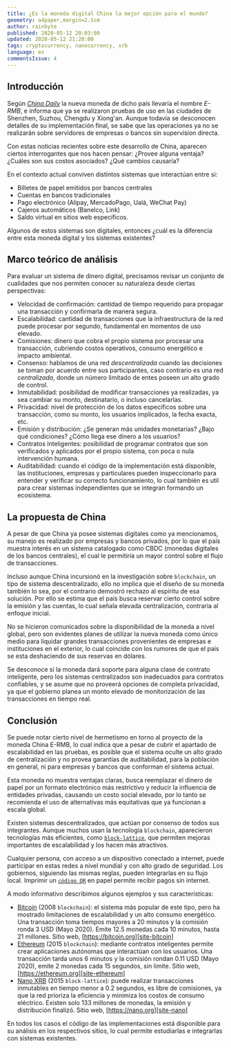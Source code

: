 ```yaml
---
title: ¿Es la moneda digital China la mejor opción para el mundo?
geometry: a4paper,margin=2.1cm
author: rainbyte
published: 2020-05-12 20:03:00
updated: 2020-05-12 21:20:00
tags: cryptocurrency, nanocurrency, xrb 
language: es
commentsIssue: 4
---
```


## Introducción

Según [*China Daily*][news-chinadaily]
la nueva moneda de dicho país llevaría el nombre *E-RMB*,
e informa que ya se realizaron pruebas de uso en las ciudades de Shenzhen,
Suzhou, Chengdu y Xiong'an. Aunque todavía se desconocen detalles de su
implementación final, se sabe que las operaciones ya no se realizarán sobre
servidores de empresas o bancos sin supervision directa.

Con estas noticias recientes sobre este desarrollo de China, aparecen ciertos
interrogantes que nos hacen pensar: ¿Provee alguna ventaja? ¿Cuáles son sus
costos asociados? ¿Qué cambios causaría?

En el contexto actual conviven distintos sistemas que interactúan entre si:

- Billetes de papel emitidos por bancos centrales
- Cuentas en bancos tradicionales
- Pago electrónico (Alipay, MercadoPago, Ualá, WeChat Pay)
- Cajeros automáticos (Banelco, Link)
- Saldo virtual en sitios web específicos.

Algunos de estos sistemas son digitales, entonces ¿cuál es la diferencia entre
esta moneda digital y los sistemas existentes?

## Marco teórico de análisis

Para evaluar un sistema de dinero digital, precisamos revisar un conjunto de
cualidades que nos permiten conocer su naturaleza desde ciertas perspectivas:

- Velocidad de confirmación: cantidad de tiempo requerido para propagar una
  transacción y confirmarla de manera segura.
- Escalabilidad: cantidad de transacciones que la infraestructura de la red
  puede procesar por segundo, fundamental en momentos de uso elevado.
- Comisiones: dinero que cobra el propio sistema por procesar una transacción,
  cubriendo costos operativos, consumo energético e impacto ambiental.
- Consenso: hablamos de una red *descentralizada* cuando las decisiones se toman
  por acuerdo entre sus participantes, caso contrario es una red *centralizada*,
  donde un número limitado de entes poseen un alto grado de control.
- Inmutabilidad: posibilidad de modificar transacciones ya realizadas, ya sea
  cambiar su monto, destinatario, o incluso cancelarlas.
- Privacidad: nivel de protección de los datos específicos sobre una transacción,
  como su monto, los usuarios implicados, la fecha exacta, etc.
- Emisión y distribución: ¿Se generan más unidades monetarias? ¿Bajo qué
  condiciones? ¿Cómo llega ese dinero a los usuarios?
- Contratos inteligentes: posibilidad de programar contratos que son verificados
  y aplicados por el propio sistema, con poca o nula intervención humana.
- Auditabilidad: cuando el código de la implementación está disponible, las
  instituciones, empresas y particulares pueden inspeccionarlo para entender
  y verificar su correcto funcionamiento, lo cual también es util para crear
  sistemas independientes que se integran formando un ecosistema.

## La propuesta de China

A pesar de que China ya posee sistemas digitales como ya mencionamos, su manejo
es realizado por empresas y bancos privados, por lo que el país muestra interés
en un sistema catalogado como CBDC (monedas digitales de los bancos centrales),
el cual le permitiría un mayor control sobre el flujo de transacciones.

Incluso aunque China incursionó en la investigación sobre `blockchain`, un tipo
de sistema descentralizado, ello no implica que el diseño de su moneda también
lo sea, por el contrario demostró rechazo al espíritu de esa solución. Por ello
se estima que el país busca reservar cierto control sobre la emisión y las
cuentas, lo cual señala elevada centralización, contraria al enfoque inicial.

No se hicieron comunicados sobre la disponibilidad de la moneda a nivel global,
pero son evidentes planes de utilizar la nueva moneda como único medio para
liquidar grandes transacciones provenientes de empresas e instituciones en el
exterior, lo cual coincide con los rumores de que el país se esta deshaciendo
de sus reservas en dólares.

Se desconoce si la moneda dará soporte para alguna clase de contrato inteligente,
pero los sistemas centralizados son inadecuados para contratos confiables, y se
asume que no proveerá opciones de completa privacidad, ya que el gobierno planea
un monto elevado de monitorización de las transacciones en tiempo real.

## Conclusión

Se puede notar cierto nivel de hermetismo en torno al proyecto de la moneda
China E-RMB, lo cual indica que a pesar de cubrir el apartado de escalabilidad
en las pruebas, es posible que el sistema oculte un alto grado de centralización
y no provea garantías de auditabilidad, para la población en general, ni para
empresas y bancos que conforman el sistema actual.

Esta moneda no muestra ventajas claras, busca reemplazar el dinero de papel por
un formato electrónico más restrictivo y reducir la influencia de entidades
privadas, causando un costo social elevado, por lo tanto se recomienda el uso
de alternativas más equitativas que ya funcionan a escala global.

Existen sistemas descentralizados, que actúan por consenso de todos sus
integrantes. Aunque muchos usan la tecnología `blockchain`, aparecieron
tecnologías más eficientes, como [`block-lattice`][refs-block-lattice],
que permiten mejoras importantes de escalabilidad y los hacen más
atractivos.

Cualquier persona, con acceso a un dispositivo conectado a internet, puede
participar en estas redes a nivel mundial y con alto grado de seguridad. Los
gobiernos, siguiendo las mismas reglas, pueden integrarlas en su flujo local.
Imprimir un [`código QR`][wiki-qrcode] en papel permite recibir pagos sin
internet.

A modo informativo describimos algunos ejemplos y sus características:

- [Bitcoin][site-bitcoin] (2008 `blockchain`): el sistema más popular de este
  tipo, pero ha
  mostrado limitaciones de escalabilidad y un alto consumo energético. Una
  transacción toma tiempos mayores a 20 minutos y la comisión ronda 3 USD
  (Mayo 2020). Emite 12.5 monedas cada 10 minutos, hasta 21 millones.
  Sitio web, [https://bitcoin.org][site-bitcoin]
- [Ethereum][site-ethereum] (2015 `blockchain`): mediante contratos inteligentes
  permite crear
  aplicaciones autónomas que interactúan con los usuarios. Una transacción tarda
  unos 6 minutos y la comisión rondan 0.11 USD (Mayo 2020), emite 2 monedas cada
  15 segundos, sin limite.
  Sitio web, [https://ethereum.org][site-ethereum]
- [Nano XRB][site-nano] (2015 `block-lattice`): puede realizar transacciones
  inmutables en
  tiempo menor a 0.2 segundos, es libre de comisiones, ya que la red prioriza
  la eficiencia y minimiza los costos de consumo eléctrico. Existen solo 133
  millones de monedas, la emisión y distribución finalizó.
  Sitio web, [https://nano.org][site-nano]

En todos los casos el código de las implementaciones está disponible para su
análisis en los respectivos sitios, lo cual permite estudiarlas e integrarlas
con sistemas existentes.

[news-chinadaily]: https://www.chinadaily.com.cn/a/202004/24/WS5ea28240a310a8b2411516bf.html
[news-theguardan.com]: https://www.theguardian.com/world/2020/apr/28/china-starts-major-trial-of-state-run-digital-currency
[refs-nakamoto-coefficient]: https://news.earn.com/quantifying-decentralization-e39db233c28e
[refs-block-lattice]: https://tokens-economy.gitbook.io/consensus/chain-based-dag/block-lattice-directed-acyclic-graphs-dags
[site-bitcoin]: https://bitcoin.org
[site-ethereum]: https://ethereum.org
[site-nano]: https://nano.org
[site-nano-docs]: https://docs.nano.org
[wiki-bitcoin]: https://en.wikipedia.org/wiki/Bitcoin
[wiki-ethereum]: https://en.wikipedia.org/wiki/Ethereum
[wiki-gini-coefficient]: https://en.wikipedia.org/wiki/Gini_coefficient
[wiki-nano]: https://en.wikipedia.org/wiki/Nano_(cryptocurrency)
[wiki-qrcode]: https://en.wikipedia.org/wiki/QR_code
